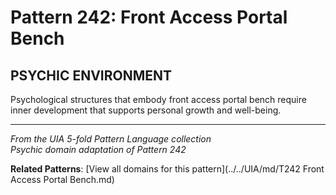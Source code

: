 # Pattern 242: Front Access Portal Bench

## PSYCHIC ENVIRONMENT

Psychological structures that embody front access portal bench require inner development that supports personal growth and well-being.

---

*From the UIA 5-fold Pattern Language collection*  
*Psychic domain adaptation of Pattern 242*

**Related Patterns**: [View all domains for this pattern](../../UIA/md/T242 Front Access Portal Bench.md)